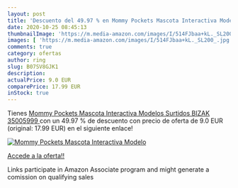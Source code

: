 ```yaml
---
layout: post
title: 'Descuento del 49.97 % en Mommy Pockets Mascota Interactiva Modelo'
date: 2020-10-25 08:45:13
thumbnailImage: 'https://m.media-amazon.com/images/I/514FJbaa+kL._SL200_.jpg'
images: [ 'https://m.media-amazon.com/images/I/514FJbaa+kL._SL200_.jpg' ]
comments: true
category: ofertas
author: ring
slug: B07SV8GJK1
description:
actualPrice: 9.0 EUR
comparePrice: 17.99 EUR
inStock: true
---
```


Tienes [Mommy Pockets Mascota Interactiva Modelos Surtidos  BIZAK 35005999 ](https://www.amazon.es/dp/B07SV8GJK1/?tag=tolees-21) con un 49.97 % de descuento con precio de oferta de 9.0 EUR (original: 17.99 EUR) en el siguiente enlace!

[![Mommy Pockets Mascota Interactiva Modelo](https://m.media-amazon.com/images/I/514FJbaa+kL._SL200_.jpg)](https://www.amazon.es/dp/B07SV8GJK1/?tag=tolees-21)

[Accede a la oferta!!](https://www.amazon.es/dp/B07SV8GJK1/?tag=tolees-21)

Links participate in Amazon Associate program and might generate a comission on qualifying sales



